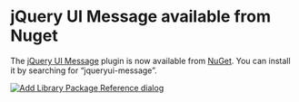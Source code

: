 # jQuery UI Message available from Nuget


The [jQuery UI Message](http://code.google.com/p/jquery-message/) plugin is now available from [NuGet](http://nuget.org/List/Packages/jQueryUI-Message). You can install it by searching for “jqueryui-message”.

[![Add Library Package Reference dialog](http://res.cloudinary.com/jrummell/image/upload/h_169,w_300/v1437489328/add-library-package-reference_hap1zu.png "Add Library Package Reference dialog")](http://res.cloudinary.com/jrummell/image/upload/v1437489328/add-library-package-reference_hap1zu.png)


